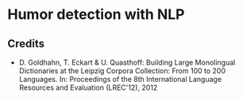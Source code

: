 # Humor detection with NLP

## Credits
- D. Goldhahn, T. Eckart & U. Quasthoff: Building Large Monolingual Dictionaries at the Leipzig Corpora Collection: From 100 to 200 Languages. In: Proceedings of the 8th International Language Resources and Evaluation (LREC'12), 2012
